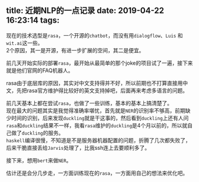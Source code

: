 title: 近期NLP的一点记录
date: 2019-04-22 16:23:14
tags:
---
现在的技术选型是``rasa``，一个开源的``chatbot``，而没有用``dialogflow``、``Luis`` 和 ``wit.ai``这一些。  
2个原因，其一是开源，有进一步扩展的空间，其二是便宜。  

前几天开始实际的部署``rasa``，最开始从最简单的那个joke的项目试了一遍，接下来就是他们官网的FAQ机器人。  

rasa由于底层库的原因，其实对中文支持得并不好，所以前期也不打算直接用中文，先把rasa官方维护得比较好的英文支持掉吧，后面再来考虑多语言的问题。

前几天基本上都在尝试``rasa``，也做了一些训练，基本的基本上搞清楚了。  
现在最大的问题其实是我觉得准确率堪忧，首先就是``NER``的识别率不够高，前期缺少时间的识别，后来发现``duckling``就是干这事的，然后看到``duckling``上还有人问``rasa``和``duckling``结果不一样，我看``rasa``维护的``duckling``是4个月以前的，所以就自己做了``duckling``的服务。  
``haskell``编译很慢，不知道是不是服务器机器配置的问题，折腾了几次都失败了，后来干脆直接丢给``Jarvis``处理了，比我ssh连上去要顺利多了。

接下来，想用``bert``来做``NER``。  

估计还是会分几步走，一方面训练现在的``rasa``，一方面用自己的想法来优化吧。